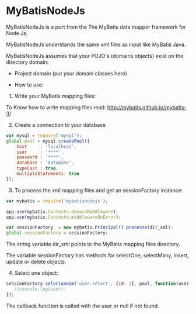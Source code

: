 MyBatisNodeJs
=============

MyBatisNodeJs is a port from the The MyBatis data mapper framework for Node.Js.

MyBatisNodeJs understands the same xml files as input like MyBatis Java.

MyBatisNodeJs assumes that your POJO's (domains objects) exist on the directory domain:

- Project
   domain (put your domain classes here)

* How to use:

1) Write your MyBatis mapping files:

To Know how to write mapping files read: 
http://mybatis.github.io/mybatis-3/

2) Create a connection to your database

```javascript
var mysql = require('mysql');
global.pool = mysql.createPool({
    host     : 'localhost',
    user     : '****',
    password : '****',
    database : 'database',
    typeCast : true,
    multipleStatements: true
});
```

3) To process the xml mapping files and get an sessionFactory instance:

```javascript
var mybatis = require('mybatisnodejs');

app.use(mybatis.Contexto.domainMiddleware);
app.use(mybatis.Contexto.middlewareOnError);

var sessionFactory  = new mybatis.Principal().processe(dir_xml);
global.sessionFactory = sessionFactory;
```

The string variable dir_xml points to the MyBatis mapping files directory.

The variable sessionFactory has methods for selectOne, selectMany, insert, update or delete objects.

4) Select one object:

```javascript
sessionFactory.selecioneUm('user.select', {id: 1}, pool, function(user) {
   //console.log(user);
});
```

The callback function is called with the user or null if not found.
